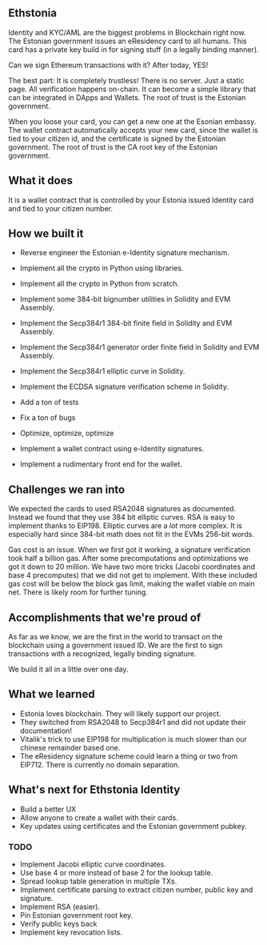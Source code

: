 ## Ethstonia

Identity and KYC/AML are the biggest problems in Blockchain right now. The Estonian government issues an eResidency card to all humans. This card has a private key build in for signing stuff (in a legally binding manner).

Can we sign Ethereum transactions with it? After today, YES!

The best part: It is completely trustless! There is no server. Just a static page. All verification happens on-chain. It can become a simple library that can be integrated in DApps and Wallets. The root of trust is the Estonian government.

When you loose your card, you can get a new one at the Esonian embassy. The wallet contract automatically accepts your new card, since the wallet is tied to your citizen id, and the certificate is signed by the Estonian government. The root of trust is the CA root key of the Estonian government.

## What it does

It is a wallet contract that is controlled by your Estonia issued Identity card and tied to your citizen number.

## How we built it

* Reverse engineer the Estonian e-Identity signature mechanism.

* Implement all the crypto in Python using libraries.
* Implement all the crypto in Python from scratch.

* Implement some 384-bit bignumber utilities in Solidity and EVM Assembly.
* Implement the Secp384r1 384-bit finite field in Solidity and EVM Assembly.
* Implement the Secp384r1 generator order finite field in Solidity and EVM Assembly.
* Implement the Secp384r1 elliptic curve in Solidity.
* Implement the ECDSA signature verification scheme in Solidity.
* Add a ton of tests
* Fix a ton of bugs
* Optimize, optimize, optimize

* Implement a wallet contract using e-Identity signatures.
* Implement a rudimentary front end for the wallet.

## Challenges we ran into

We expected the cards to used RSA2048 signatures as documented. Instead we found that they use 384 bit elliptic curves. RSA is easy to implement thanks to EIP198. Elliptic curves are a *lot* more complex. It is especially hard since 384-bit math does not fit in the EVMs 256-bit words.

Gas cost is an issue. When we first got it working, a signature verification took half a billion gas. After some precomputations and optimizations we got it down to 20 million. We have two more tricks (Jacobi coordinates and base 4 precomputes) that we did not get to implement. With these included gas cost will be below the block gas limit, making the wallet viable on main net. There is likely room for further tuning.

## Accomplishments that we're proud of

As far as we know, we are the first in the world to transact on the blockchain using a government issued ID. We are the first to sign transactions with a recognized, legally binding signature.

We build it all in a little over one day.

## What we learned

* Estonia loves blockchain. They will likely support our project.
* They switched from RSA2048 to Secp384r1 and did not update their documentation!
* Vitalik's trick to use EIP198 for multiplication is much slower than our chinese remainder based one.
* The eResidency signature scheme could learn a thing or two from EIP712. There is currently no domain separation.

## What's next for Ethstonia Identity

* Build a better UX
* Allow anyone to create a wallet with their cards.
* Key updates using certificates and the Estonian government pubkey.

### TODO

* Implement Jacobi elliptic curve coordinates.
* Use base 4 or more instead of base 2 for the lookup table.
* Spread lookup table generation in multiple TXs.
* Implement certificate parsing to extract citizen number, public key and signature.
* Implement RSA (easier).
* Pin Estonian government root key.
* Verify public keys back 
* Implement key revocation lists.
